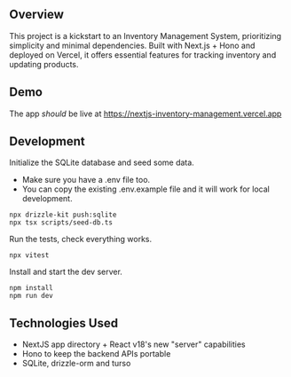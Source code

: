 ## Overview

This project is a kickstart to an Inventory Management System, prioritizing simplicity and minimal dependencies. Built with Next.js + Hono and deployed on Vercel, it offers essential features for tracking inventory and updating products.

## Demo

The app _should_ be live at https://nextjs-inventory-management.vercel.app

## Development

Initialize the SQLite database and seed some data.

- Make sure you have a .env file too.
- You can copy the existing .env.example file and it will work for local development.

```
npx drizzle-kit push:sqlite
npx tsx scripts/seed-db.ts
```

Run the tests, check everything works.

```
npx vitest
```

Install and start the dev server.

```
npm install
npm run dev
```

## Technologies Used

- NextJS app directory + React v18's new "server" capabilities
- Hono to keep the backend APIs portable
- SQLite, drizzle-orm and turso
